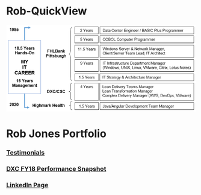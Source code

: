 # Rob-QuickView
![Career Image](https://github.com/rjones187/Rob-QuickView/blob/master/Rob-Career.png)

# Rob Jones Portfolio
### [Testimonials](https://github.com/rjones187/Rob-QuickView/blob/master/Teams.pdf)
### [DXC FY18 Performance Snapshot](https://github.com/rjones187/Rob-QuickView/blob/master/FY18-DXC-Perf-Review.JPG)
### [LinkedIn Page](https://www.linkedin.com/in/jonesr1/)
